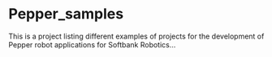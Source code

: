 # Pepper_samples
This is a project listing different examples of projects for the development of Pepper robot applications for Softbank Robotics...
